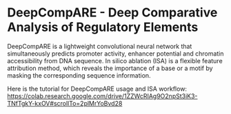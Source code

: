 # DeepCompARE - Deep Comparative Analysis of Regulatory Elements

DeepCompARE is a lightweight convolutional neural network that simultaneously predicts promoter activity, enhancer potential and chromatin accessibility from DNA sequence. In silico ablation (ISA) is a flexible feature attribution method, which reveals the importance of a base or a motif by masking the corresponding sequence information.

Here is the tutorial for DeepCompARE usage and ISA workflow:
https://colab.research.google.com/drive/1ZZWcRIAg9O2npSt3iK3-TNfTgkY-kxOV#scrollTo=2plMrYoBvd28

